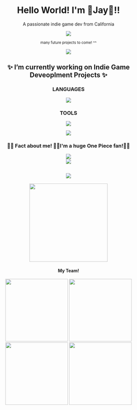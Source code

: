 <h1 align="center">Hello World! I'm 🌸Jay🌸!!</h1>
<p align="center">A passionate indie game dev from California</p>
<div align="center">
  <img src="https://media.tenor.com/AKHj5e7v4pcAAAAi/cute.gif"/>
<p align="center"><small>many future projects to come! ^^</small></p>
<img src="https://64.media.tumblr.com/624de2427331957cd70f58bf0b8ae0c8/13e0c248166cd00b-50/s540x810/0ba55c32b75422bdb703f251a8df030d122ecee8.gif" align="center"/>
<h2>✨ I’m currently working on Indie Game Deveoplment Projects ✨</h2>
<h3>LANGUAGES</h3>
<p align="center">
  <a href="https://skillicons.dev">
    <img src="https://skillicons.dev/icons?i=cs,py,lua,js,cpp" />
  </a>
</p>
<h3>TOOLS</h3>
<p align="center">
  <a href="https://skillicons.dev">
    <img src="https://skillicons.dev/icons?i=unity,godot,blender,notion,vscode" />
  </a>
</p>
<img src="https://64.media.tumblr.com/624de2427331957cd70f58bf0b8ae0c8/13e0c248166cd00b-50/s540x810/0ba55c32b75422bdb703f251a8df030d122ecee8.gif" align="center"/>
<h3> 🏴‍☠️ Fact about me! 🏴‍☠️I'm a huge One Piece fan!👒🌞 </h3>
<div>
<img src="https://seeklogo.com/images/O/one-piece-logo-A80CEB54CC-seeklogo.com.png"/>
</div>
<img src="https://media1.tenor.com/m/of7YkoZ_FPUAAAAd/one-piece-paint.gif"/>

</div>

<h2 align="center"><img src="https://64.media.tumblr.com/412b7d4d8e8e3fa7af140ba20eca07b4/8d4566e7562e8fab-d3/s1280x1920/16cfd38aa3e10c12c2a7e4abd64e153e24d17c14.gif" align="center"/></h2>

</div>
<div align="center">
  <img src="https://www.honkaistarrail.wiki/images/5/56/HSR_Logo.png" width=250/>
  <h4> My Team!</h4>
  <img src="https://media.tenor.com/GZ_va_Ggnq8AAAAi/jingliu-jingliu-honkai-star-rail.gif" width="200"/>
  <img src="https://media.tenor.com/ZQlYdiJRvRMAAAAi/himeko-himko-stari-rail.gif" width="200"/>
  <img src="https://media.tenor.com/vXdUqjXeijgAAAAi/ruan-mei-hsr.gif" width="200"/>
  <img src="https://media.tenor.com/demHdMJFG5oAAAAi/luocha-honkia-star-rail-luocha.gif" width="200"/>
</div>
